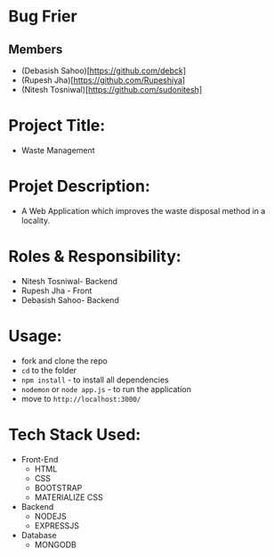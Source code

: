 # Bug Frier
## Members
* (Debasish Sahoo)[https://github.com/debck]
* (Rupesh Jha)[https://github.com/Rupeshiya]
* (Nitesh Tosniwal)[https://github.com/sudonitesh]

# Project Title:
* Waste Management

# Projet Description:
* A Web Application which improves the waste disposal method in a locality.

# Roles & Responsibility:
* Nitesh Tosniwal- Backend
* Rupesh Jha - Front
* Debasish Sahoo- Backend

# Usage:
* fork and clone the repo
* `cd` to the folder
* `npm install` - to install all dependencies
* `nodemon` or `node app.js` - to run the application
*  move to `http://localhost:3000/`
# Tech Stack Used:
* Front-End
  * HTML
  * CSS
  * BOOTSTRAP
  * MATERIALIZE CSS
* Backend
  * NODEJS
  * EXPRESSJS
* Database
  * MONGODB
